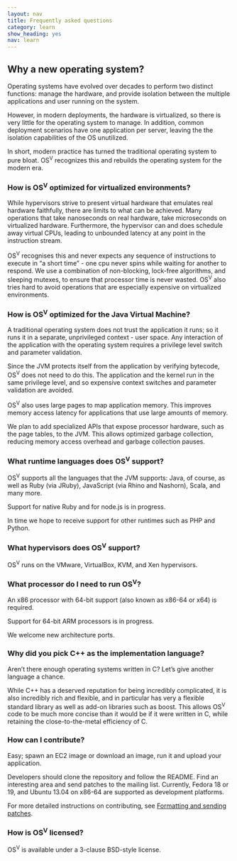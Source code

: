 ```yaml
---
layout: nav
title: Frequently asked questions
category: learn
show_heading: yes
nav: learn
---
```


## Why a new operating system?

Operating systems have evolved over decades to perform two distinct functions: manage the hardware, and provide isolation between the multiple applications and user running on the system.

However, in modern deployments, the hardware is virtualized, so there is very little for the operating system to manage. In addition, common deployment scenarios have one application per server, leaving the the isolation capabilities of the OS unutilized.

<!--more-->

In short, modern practice has turned the traditional operating system to pure bloat. OS<sup>V</sup> recognizes this and rebuilds the operating system for the modern era.

### How is OS<sup>V</sup> optimized for virtualized environments?

While hypervisors strive to present virtual hardware that emulates real hardware faithfully, there are limits to what can be achieved. Many operations that take nanoseconds on real hardware, take microseconds on virtualized hardware. Furthermore, the hypervisor can and does schedule away virtual CPUs, leading to unbounded latency at any point in the instruction stream.

OS<sup>V</sup> recognises this and never expects any sequence of instructions to execute in “a short time” - one cpu never spins while waiting for another to respond. We use a combination of non-blocking, lock-free algorithms, and sleeping mutexes, to ensure that processor time is never wasted. OS<sup>V</sup> also tries hard to avoid operations that are especially expensive on virtualized environments.

### How is OS<sup>V</sup> optimized for the Java Virtual Machine?

A traditional operating system does not trust the application it runs; so it runs it in a separate, unprivileged context - user space. Any interaction of the application with the operating system requires a privilege level switch and parameter validation.

Since the JVM protects itself from the application by verifying bytecode, OS<sup>V</sup> does not need to do this. The application and the kernel run in the same privilege level, and so expensive context switches and parameter validation are avoided.



OS<sup>V</sup> also uses large pages to map application memory. This improves memory access latency for applications that use large amounts of memory.

We plan to add specialized APIs that expose processor hardware, such as the page tables, to the JVM. This allows optimized garbage collection, reducing memory access overhead and garbage collection pauses.

### What runtime languages does OS<sup>V</sup> support?

OS<sup>V</sup> supports all the languages that the JVM supports: Java, of course, as well as Ruby (via JRuby), JavaScript (via Rhino and Nashorn), Scala, and many more.

Support for native Ruby and for node.js is in progress.

In time we hope to receive support for other runtimes such as PHP and Python.

### What hypervisors does OS<sup>V</sup> support?

OS<sup>V</sup> runs on the VMware, VirtualBox, KVM, and Xen hypervisors.

### What processor do I need to run OS<sup>V</sup>?

An x86 processor with 64-bit support (also known as x86-64 or x64) is required.

Support for 64-bit ARM processors is in progress.

We welcome new architecture ports.

### Why did you pick C++ as the implementation language?

Aren’t there enough operating systems written in C? Let’s give another language a chance.

While C++ has a deserved reputation for being incredibly complicated, it is also incredibly rich and flexible, and in particular has very a flexible standard library as well as add-on libraries such as boost. This allows OS<sup>V</sup> code to be much more concise than it would be if it were written in C, while retaining the close-to-the-metal efficiency of C.

### How can I contribute?

Easy; spawn an EC2 image or download an image, run it and upload your application.

Developers should clone the repository and follow the README. Find an interesting area and send patches to the mailing list. Currently, Fedora 18 or 19, and Ubuntu 13.04 on x86-64 are supported as development platforms.

For more detailed instructions on contributing, see [Formatting and sending patches](https://github.com/cloudius-systems/osv/wiki/Formatting-and-sending-patches).

### How is OS<sup>V</sup> licensed?

OS<sup>V</sup> is available under a 3-clause BSD-style license.
